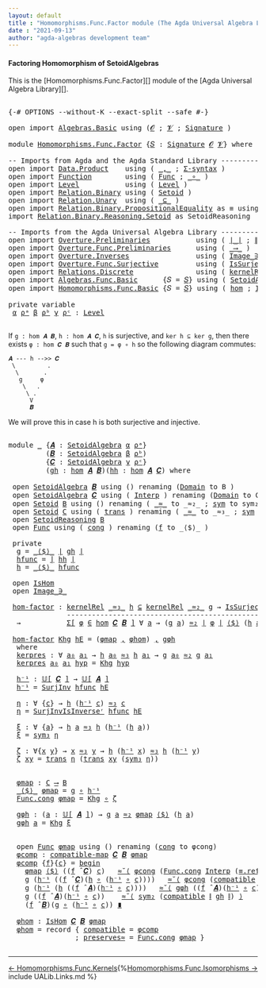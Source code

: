 ```yaml
---
layout: default
title : "Homomorphisms.Func.Factor module (The Agda Universal Algebra Library)"
date : "2021-09-13"
author: "agda-algebras development team"
---
```


#### <a id="factoring-homomorphisms-of-setoidalgebra">Factoring Homomorphism of SetoidAlgebras</a>

This is the [Homomorphisms.Func.Factor][] module of the [Agda Universal Algebra Library][].

<pre class="Agda">

<a id="374" class="Symbol">{-#</a> <a id="378" class="Keyword">OPTIONS</a> <a id="386" class="Pragma">--without-K</a> <a id="398" class="Pragma">--exact-split</a> <a id="412" class="Pragma">--safe</a> <a id="419" class="Symbol">#-}</a>

<a id="424" class="Keyword">open</a> <a id="429" class="Keyword">import</a> <a id="436" href="Algebras.Basic.html" class="Module">Algebras.Basic</a> <a id="451" class="Keyword">using</a> <a id="457" class="Symbol">(</a><a id="458" href="Algebras.Basic.html#1130" class="Generalizable">𝓞</a> <a id="460" class="Symbol">;</a> <a id="462" href="Algebras.Basic.html#1132" class="Generalizable">𝓥</a> <a id="464" class="Symbol">;</a> <a id="466" href="Algebras.Basic.html#3858" class="Function">Signature</a> <a id="476" class="Symbol">)</a>

<a id="479" class="Keyword">module</a> <a id="486" href="Homomorphisms.Func.Factor.html" class="Module">Homomorphisms.Func.Factor</a> <a id="512" class="Symbol">{</a><a id="513" href="Homomorphisms.Func.Factor.html#513" class="Bound">𝑆</a> <a id="515" class="Symbol">:</a> <a id="517" href="Algebras.Basic.html#3858" class="Function">Signature</a> <a id="527" href="Algebras.Basic.html#1130" class="Generalizable">𝓞</a> <a id="529" href="Algebras.Basic.html#1132" class="Generalizable">𝓥</a><a id="530" class="Symbol">}</a> <a id="532" class="Keyword">where</a>

<a id="539" class="Comment">-- Imports from Agda and the Agda Standard Library -------------------------------------------------</a>
<a id="640" class="Keyword">open</a> <a id="645" class="Keyword">import</a> <a id="652" href="Data.Product.html" class="Module">Data.Product</a>    <a id="668" class="Keyword">using</a> <a id="674" class="Symbol">(</a> <a id="676" href="Agda.Builtin.Sigma.html#236" class="InductiveConstructor Operator">_,_</a> <a id="680" class="Symbol">;</a> <a id="682" href="Data.Product.html#916" class="Function">Σ-syntax</a> <a id="691" class="Symbol">)</a>
<a id="693" class="Keyword">open</a> <a id="698" class="Keyword">import</a> <a id="705" href="Function.html" class="Module">Function</a>        <a id="721" class="Keyword">using</a> <a id="727" class="Symbol">(</a> <a id="729" href="Function.Bundles.html#1868" class="Record">Func</a> <a id="734" class="Symbol">;</a> <a id="736" href="Function.Base.html#1031" class="Function Operator">_∘_</a> <a id="740" class="Symbol">)</a>
<a id="742" class="Keyword">open</a> <a id="747" class="Keyword">import</a> <a id="754" href="Level.html" class="Module">Level</a>           <a id="770" class="Keyword">using</a> <a id="776" class="Symbol">(</a> <a id="778" href="Agda.Primitive.html#597" class="Postulate">Level</a> <a id="784" class="Symbol">)</a>
<a id="786" class="Keyword">open</a> <a id="791" class="Keyword">import</a> <a id="798" href="Relation.Binary.html" class="Module">Relation.Binary</a> <a id="814" class="Keyword">using</a> <a id="820" class="Symbol">(</a> <a id="822" href="Relation.Binary.Bundles.html#1009" class="Record">Setoid</a> <a id="829" class="Symbol">)</a>
<a id="831" class="Keyword">open</a> <a id="836" class="Keyword">import</a> <a id="843" href="Relation.Unary.html" class="Module">Relation.Unary</a>  <a id="859" class="Keyword">using</a> <a id="865" class="Symbol">(</a> <a id="867" href="Relation.Unary.html#1742" class="Function Operator">_⊆_</a> <a id="871" class="Symbol">)</a>
<a id="873" class="Keyword">open</a> <a id="878" class="Keyword">import</a> <a id="885" href="Relation.Binary.PropositionalEquality.html" class="Module">Relation.Binary.PropositionalEquality</a> <a id="923" class="Symbol">as</a> <a id="926" class="Module">≡</a> <a id="928" class="Keyword">using</a> <a id="934" class="Symbol">()</a>
<a id="937" class="Keyword">import</a> <a id="944" href="Relation.Binary.Reasoning.Setoid.html" class="Module">Relation.Binary.Reasoning.Setoid</a> <a id="977" class="Symbol">as</a> <a id="980" class="Module">SetoidReasoning</a>

<a id="997" class="Comment">-- Imports from the Agda Universal Algebra Library ------------------------------------------------</a>
<a id="1097" class="Keyword">open</a> <a id="1102" class="Keyword">import</a> <a id="1109" href="Overture.Preliminaries.html" class="Module">Overture.Preliminaries</a>           <a id="1142" class="Keyword">using</a> <a id="1148" class="Symbol">(</a> <a id="1150" href="Overture.Preliminaries.html#4383" class="Function Operator">∣_∣</a> <a id="1154" class="Symbol">;</a> <a id="1156" href="Overture.Preliminaries.html#4421" class="Function Operator">∥_∥</a> <a id="1160" class="Symbol">)</a>
<a id="1162" class="Keyword">open</a> <a id="1167" class="Keyword">import</a> <a id="1174" href="Overture.Func.Preliminaries.html" class="Module">Overture.Func.Preliminaries</a>      <a id="1207" class="Keyword">using</a> <a id="1213" class="Symbol">(</a> <a id="1215" href="Overture.Func.Preliminaries.html#803" class="Function Operator">_⟶_</a> <a id="1219" class="Symbol">)</a>
<a id="1221" class="Keyword">open</a> <a id="1226" class="Keyword">import</a> <a id="1233" href="Overture.Inverses.html" class="Module">Overture.Inverses</a>                <a id="1266" class="Keyword">using</a> <a id="1272" class="Symbol">(</a> <a id="1274" href="Overture.Inverses.html#1077" class="Datatype Operator">Image_∋_</a> <a id="1283" class="Symbol">)</a>
<a id="1285" class="Keyword">open</a> <a id="1290" class="Keyword">import</a> <a id="1297" href="Overture.Func.Surjective.html" class="Module">Overture.Func.Surjective</a>         <a id="1330" class="Keyword">using</a> <a id="1336" class="Symbol">(</a> <a id="1338" href="Overture.Func.Surjective.html#1783" class="Function">IsSurjective</a> <a id="1351" class="Symbol">;</a> <a id="1353" href="Overture.Func.Surjective.html#2493" class="Function">SurjInv</a> <a id="1361" class="Symbol">;</a> <a id="1363" href="Overture.Func.Surjective.html#2767" class="Function">SurjInvIsInverseʳ</a> <a id="1381" class="Symbol">)</a>
<a id="1383" class="Keyword">open</a> <a id="1388" class="Keyword">import</a> <a id="1395" href="Relations.Discrete.html" class="Module">Relations.Discrete</a>               <a id="1428" class="Keyword">using</a> <a id="1434" class="Symbol">(</a> <a id="1436" href="Relations.Discrete.html#4019" class="Function">kernelRel</a> <a id="1446" class="Symbol">)</a>
<a id="1448" class="Keyword">open</a> <a id="1453" class="Keyword">import</a> <a id="1460" href="Algebras.Func.Basic.html" class="Module">Algebras.Func.Basic</a>      <a id="1485" class="Symbol">{</a><a id="1486" class="Argument">𝑆</a> <a id="1488" class="Symbol">=</a> <a id="1490" href="Homomorphisms.Func.Factor.html#513" class="Bound">𝑆</a><a id="1491" class="Symbol">}</a> <a id="1493" class="Keyword">using</a> <a id="1499" class="Symbol">(</a> <a id="1501" href="Algebras.Func.Basic.html#2875" class="Record">SetoidAlgebra</a> <a id="1515" class="Symbol">;</a> <a id="1517" href="Algebras.Func.Basic.html#3639" class="Function Operator">𝕌[_]</a> <a id="1522" class="Symbol">;</a> <a id="1524" href="Algebras.Func.Basic.html#4078" class="Function Operator">_̂_</a> <a id="1528" class="Symbol">)</a>
<a id="1530" class="Keyword">open</a> <a id="1535" class="Keyword">import</a> <a id="1542" href="Homomorphisms.Func.Basic.html" class="Module">Homomorphisms.Func.Basic</a> <a id="1567" class="Symbol">{</a><a id="1568" class="Argument">𝑆</a> <a id="1570" class="Symbol">=</a> <a id="1572" href="Homomorphisms.Func.Factor.html#513" class="Bound">𝑆</a><a id="1573" class="Symbol">}</a> <a id="1575" class="Keyword">using</a> <a id="1581" class="Symbol">(</a> <a id="1583" href="Homomorphisms.Func.Basic.html#2125" class="Function">hom</a> <a id="1587" class="Symbol">;</a> <a id="1589" href="Homomorphisms.Func.Basic.html#1999" class="Record">IsHom</a> <a id="1595" class="Symbol">;</a> <a id="1597" href="Homomorphisms.Func.Basic.html#1849" class="Function">compatible-map</a> <a id="1612" class="Symbol">)</a>

<a id="1615" class="Keyword">private</a> <a id="1623" class="Keyword">variable</a>
 <a id="1633" href="Homomorphisms.Func.Factor.html#1633" class="Generalizable">α</a> <a id="1635" href="Homomorphisms.Func.Factor.html#1635" class="Generalizable">ρᵃ</a> <a id="1638" href="Homomorphisms.Func.Factor.html#1638" class="Generalizable">β</a> <a id="1640" href="Homomorphisms.Func.Factor.html#1640" class="Generalizable">ρᵇ</a> <a id="1643" href="Homomorphisms.Func.Factor.html#1643" class="Generalizable">γ</a> <a id="1645" href="Homomorphisms.Func.Factor.html#1645" class="Generalizable">ρᶜ</a> <a id="1648" class="Symbol">:</a> <a id="1650" href="Agda.Primitive.html#597" class="Postulate">Level</a>

</pre>

If `g : hom 𝑨 𝑩`, `h : hom 𝑨 𝑪`, `h` is surjective, and `ker h ⊆ ker g`, then there exists `φ : hom 𝑪 𝑩` such that `g = φ ∘ h` so the following diagram commutes:

```
𝑨 --- h -->> 𝑪
 \         .
  \       .
   g     φ
    \   .
     \ .
      V
      𝑩
```

We will prove this in case h is both surjective and injective.

<pre class="Agda">

<a id="2005" class="Keyword">module</a> <a id="2012" href="Homomorphisms.Func.Factor.html#2012" class="Module">_</a> <a id="2014" class="Symbol">{</a><a id="2015" href="Homomorphisms.Func.Factor.html#2015" class="Bound">𝑨</a> <a id="2017" class="Symbol">:</a> <a id="2019" href="Algebras.Func.Basic.html#2875" class="Record">SetoidAlgebra</a> <a id="2033" href="Homomorphisms.Func.Factor.html#1633" class="Generalizable">α</a> <a id="2035" href="Homomorphisms.Func.Factor.html#1635" class="Generalizable">ρᵃ</a><a id="2037" class="Symbol">}</a>
         <a id="2048" class="Symbol">(</a><a id="2049" href="Homomorphisms.Func.Factor.html#2049" class="Bound">𝑩</a> <a id="2051" class="Symbol">:</a> <a id="2053" href="Algebras.Func.Basic.html#2875" class="Record">SetoidAlgebra</a> <a id="2067" href="Homomorphisms.Func.Factor.html#1638" class="Generalizable">β</a> <a id="2069" href="Homomorphisms.Func.Factor.html#1640" class="Generalizable">ρᵇ</a><a id="2071" class="Symbol">)</a>
         <a id="2082" class="Symbol">{</a><a id="2083" href="Homomorphisms.Func.Factor.html#2083" class="Bound">𝑪</a> <a id="2085" class="Symbol">:</a> <a id="2087" href="Algebras.Func.Basic.html#2875" class="Record">SetoidAlgebra</a> <a id="2101" href="Homomorphisms.Func.Factor.html#1643" class="Generalizable">γ</a> <a id="2103" href="Homomorphisms.Func.Factor.html#1645" class="Generalizable">ρᶜ</a><a id="2105" class="Symbol">}</a>
         <a id="2116" class="Symbol">(</a><a id="2117" href="Homomorphisms.Func.Factor.html#2117" class="Bound">gh</a> <a id="2120" class="Symbol">:</a> <a id="2122" href="Homomorphisms.Func.Basic.html#2125" class="Function">hom</a> <a id="2126" href="Homomorphisms.Func.Factor.html#2015" class="Bound">𝑨</a> <a id="2128" href="Homomorphisms.Func.Factor.html#2049" class="Bound">𝑩</a><a id="2129" class="Symbol">)(</a><a id="2131" href="Homomorphisms.Func.Factor.html#2131" class="Bound">hh</a> <a id="2134" class="Symbol">:</a> <a id="2136" href="Homomorphisms.Func.Basic.html#2125" class="Function">hom</a> <a id="2140" href="Homomorphisms.Func.Factor.html#2015" class="Bound">𝑨</a> <a id="2142" href="Homomorphisms.Func.Factor.html#2083" class="Bound">𝑪</a><a id="2143" class="Symbol">)</a> <a id="2145" class="Keyword">where</a>

 <a id="2153" class="Keyword">open</a> <a id="2158" href="Algebras.Func.Basic.html#2875" class="Module">SetoidAlgebra</a> <a id="2172" href="Homomorphisms.Func.Factor.html#2049" class="Bound">𝑩</a> <a id="2174" class="Keyword">using</a> <a id="2180" class="Symbol">()</a> <a id="2183" class="Keyword">renaming</a> <a id="2192" class="Symbol">(</a><a id="2193" href="Algebras.Func.Basic.html#2938" class="Field">Domain</a> <a id="2200" class="Symbol">to</a> <a id="2203" class="Field">B</a> <a id="2205" class="Symbol">)</a>
 <a id="2208" class="Keyword">open</a> <a id="2213" href="Algebras.Func.Basic.html#2875" class="Module">SetoidAlgebra</a> <a id="2227" href="Homomorphisms.Func.Factor.html#2083" class="Bound">𝑪</a> <a id="2229" class="Keyword">using</a> <a id="2235" class="Symbol">(</a> <a id="2237" href="Algebras.Func.Basic.html#2960" class="Field">Interp</a> <a id="2244" class="Symbol">)</a> <a id="2246" class="Keyword">renaming</a> <a id="2255" class="Symbol">(</a><a id="2256" href="Algebras.Func.Basic.html#2938" class="Field">Domain</a> <a id="2263" class="Symbol">to</a> <a id="2266" class="Field">C</a> <a id="2268" class="Symbol">)</a>
 <a id="2271" class="Keyword">open</a> <a id="2276" href="Relation.Binary.Bundles.html#1009" class="Module">Setoid</a> <a id="2283" href="Homomorphisms.Func.Factor.html#2203" class="Function">B</a> <a id="2285" class="Keyword">using</a> <a id="2291" class="Symbol">()</a> <a id="2294" class="Keyword">renaming</a> <a id="2303" class="Symbol">(</a> <a id="2305" href="Relation.Binary.Bundles.html#1098" class="Field Operator">_≈_</a> <a id="2309" class="Symbol">to</a> <a id="2312" class="Field Operator">_≈₂_</a> <a id="2317" class="Symbol">;</a> <a id="2319" href="Relation.Binary.Structures.html#1594" class="Function">sym</a> <a id="2323" class="Symbol">to</a> <a id="2326" class="Function">sym₂</a> <a id="2331" class="Symbol">)</a>
 <a id="2334" class="Keyword">open</a> <a id="2339" href="Relation.Binary.Bundles.html#1009" class="Module">Setoid</a> <a id="2346" href="Homomorphisms.Func.Factor.html#2266" class="Function">C</a> <a id="2348" class="Keyword">using</a> <a id="2354" class="Symbol">(</a> <a id="2356" href="Relation.Binary.Structures.html#1620" class="Function">trans</a> <a id="2362" class="Symbol">)</a> <a id="2364" class="Keyword">renaming</a> <a id="2373" class="Symbol">(</a> <a id="2375" href="Relation.Binary.Bundles.html#1098" class="Field Operator">_≈_</a> <a id="2379" class="Symbol">to</a> <a id="2382" class="Field Operator">_≈₃_</a> <a id="2387" class="Symbol">;</a> <a id="2389" href="Relation.Binary.Structures.html#1594" class="Function">sym</a> <a id="2393" class="Symbol">to</a> <a id="2396" class="Function">sym₃</a> <a id="2401" class="Symbol">)</a>
 <a id="2404" class="Keyword">open</a> <a id="2409" href="Relation.Binary.Reasoning.Setoid.html" class="Module">SetoidReasoning</a> <a id="2425" href="Homomorphisms.Func.Factor.html#2203" class="Function">B</a>
 <a id="2428" class="Keyword">open</a> <a id="2433" href="Function.Bundles.html#1868" class="Module">Func</a> <a id="2438" class="Keyword">using</a> <a id="2444" class="Symbol">(</a> <a id="2446" href="Function.Bundles.html#1938" class="Field">cong</a> <a id="2451" class="Symbol">)</a> <a id="2453" class="Keyword">renaming</a> <a id="2462" class="Symbol">(</a><a id="2463" href="Function.Bundles.html#1919" class="Field">f</a> <a id="2465" class="Symbol">to</a> <a id="2468" class="Field">_⟨$⟩_</a> <a id="2474" class="Symbol">)</a>

 <a id="2478" class="Keyword">private</a>
  <a id="2488" href="Homomorphisms.Func.Factor.html#2488" class="Function">g</a> <a id="2490" class="Symbol">=</a> <a id="2492" href="Homomorphisms.Func.Factor.html#2468" class="Field Operator">_⟨$⟩_</a> <a id="2498" href="Overture.Preliminaries.html#4383" class="Function Operator">∣</a> <a id="2500" href="Homomorphisms.Func.Factor.html#2117" class="Bound">gh</a> <a id="2503" href="Overture.Preliminaries.html#4383" class="Function Operator">∣</a>
  <a id="2507" href="Homomorphisms.Func.Factor.html#2507" class="Function">hfunc</a> <a id="2513" class="Symbol">=</a> <a id="2515" href="Overture.Preliminaries.html#4383" class="Function Operator">∣</a> <a id="2517" href="Homomorphisms.Func.Factor.html#2131" class="Bound">hh</a> <a id="2520" href="Overture.Preliminaries.html#4383" class="Function Operator">∣</a>
  <a id="2524" href="Homomorphisms.Func.Factor.html#2524" class="Function">h</a> <a id="2526" class="Symbol">=</a> <a id="2528" href="Homomorphisms.Func.Factor.html#2468" class="Field Operator">_⟨$⟩_</a> <a id="2534" href="Homomorphisms.Func.Factor.html#2507" class="Function">hfunc</a>

 <a id="2542" class="Keyword">open</a> <a id="2547" href="Homomorphisms.Func.Basic.html#1999" class="Module">IsHom</a>
 <a id="2554" class="Keyword">open</a> <a id="2559" href="Overture.Inverses.html#1077" class="Module Operator">Image_∋_</a>

 <a id="2570" href="Homomorphisms.Func.Factor.html#2570" class="Function">hom-factor</a> <a id="2581" class="Symbol">:</a> <a id="2583" href="Relations.Discrete.html#4019" class="Function">kernelRel</a> <a id="2593" href="Homomorphisms.Func.Factor.html#2382" class="Function Operator">_≈₃_</a> <a id="2598" href="Homomorphisms.Func.Factor.html#2524" class="Function">h</a> <a id="2600" href="Relation.Unary.html#1742" class="Function Operator">⊆</a> <a id="2602" href="Relations.Discrete.html#4019" class="Function">kernelRel</a> <a id="2612" href="Homomorphisms.Func.Factor.html#2312" class="Function Operator">_≈₂_</a> <a id="2617" href="Homomorphisms.Func.Factor.html#2488" class="Function">g</a> <a id="2619" class="Symbol">→</a> <a id="2621" href="Overture.Func.Surjective.html#1783" class="Function">IsSurjective</a> <a id="2634" href="Homomorphisms.Func.Factor.html#2507" class="Function">hfunc</a>
              <a id="2654" class="Comment">---------------------------------------------------------</a>
  <a id="2714" class="Symbol">→</a>           <a id="2726" href="Data.Product.html#916" class="Function">Σ[</a> <a id="2729" href="Homomorphisms.Func.Factor.html#2729" class="Bound">φ</a> <a id="2731" href="Data.Product.html#916" class="Function">∈</a> <a id="2733" href="Homomorphisms.Func.Basic.html#2125" class="Function">hom</a> <a id="2737" href="Homomorphisms.Func.Factor.html#2083" class="Bound">𝑪</a> <a id="2739" href="Homomorphisms.Func.Factor.html#2049" class="Bound">𝑩</a> <a id="2741" href="Data.Product.html#916" class="Function">]</a> <a id="2743" class="Symbol">∀</a> <a id="2745" href="Homomorphisms.Func.Factor.html#2745" class="Bound">a</a> <a id="2747" class="Symbol">→</a> <a id="2749" class="Symbol">(</a><a id="2750" href="Homomorphisms.Func.Factor.html#2488" class="Function">g</a> <a id="2752" href="Homomorphisms.Func.Factor.html#2745" class="Bound">a</a><a id="2753" class="Symbol">)</a> <a id="2755" href="Homomorphisms.Func.Factor.html#2312" class="Function Operator">≈₂</a> <a id="2758" href="Overture.Preliminaries.html#4383" class="Function Operator">∣</a> <a id="2760" href="Homomorphisms.Func.Factor.html#2729" class="Bound">φ</a> <a id="2762" href="Overture.Preliminaries.html#4383" class="Function Operator">∣</a> <a id="2764" href="Homomorphisms.Func.Factor.html#2468" class="Field Operator">⟨$⟩</a> <a id="2768" class="Symbol">(</a><a id="2769" href="Homomorphisms.Func.Factor.html#2524" class="Function">h</a> <a id="2771" href="Homomorphisms.Func.Factor.html#2745" class="Bound">a</a><a id="2772" class="Symbol">)</a>

 <a id="2776" href="Homomorphisms.Func.Factor.html#2570" class="Function">hom-factor</a> <a id="2787" href="Homomorphisms.Func.Factor.html#2787" class="Bound">Khg</a> <a id="2791" href="Homomorphisms.Func.Factor.html#2791" class="Bound">hE</a> <a id="2794" class="Symbol">=</a> <a id="2796" class="Symbol">(</a><a id="2797" href="Homomorphisms.Func.Factor.html#3155" class="Function">φmap</a> <a id="2802" href="Agda.Builtin.Sigma.html#236" class="InductiveConstructor Operator">,</a> <a id="2804" href="Homomorphisms.Func.Factor.html#3697" class="Function">φhom</a><a id="2808" class="Symbol">)</a> <a id="2810" href="Agda.Builtin.Sigma.html#236" class="InductiveConstructor Operator">,</a> <a id="2812" href="Homomorphisms.Func.Factor.html#3221" class="Function">gφh</a>
  <a id="2818" class="Keyword">where</a>
  <a id="2826" href="Homomorphisms.Func.Factor.html#2826" class="Function">kerpres</a> <a id="2834" class="Symbol">:</a> <a id="2836" class="Symbol">∀</a> <a id="2838" href="Homomorphisms.Func.Factor.html#2838" class="Bound">a₀</a> <a id="2841" href="Homomorphisms.Func.Factor.html#2841" class="Bound">a₁</a> <a id="2844" class="Symbol">→</a> <a id="2846" href="Homomorphisms.Func.Factor.html#2524" class="Function">h</a> <a id="2848" href="Homomorphisms.Func.Factor.html#2838" class="Bound">a₀</a> <a id="2851" href="Homomorphisms.Func.Factor.html#2382" class="Function Operator">≈₃</a> <a id="2854" href="Homomorphisms.Func.Factor.html#2524" class="Function">h</a> <a id="2856" href="Homomorphisms.Func.Factor.html#2841" class="Bound">a₁</a> <a id="2859" class="Symbol">→</a> <a id="2861" href="Homomorphisms.Func.Factor.html#2488" class="Function">g</a> <a id="2863" href="Homomorphisms.Func.Factor.html#2838" class="Bound">a₀</a> <a id="2866" href="Homomorphisms.Func.Factor.html#2312" class="Function Operator">≈₂</a> <a id="2869" href="Homomorphisms.Func.Factor.html#2488" class="Function">g</a> <a id="2871" href="Homomorphisms.Func.Factor.html#2841" class="Bound">a₁</a>
  <a id="2876" href="Homomorphisms.Func.Factor.html#2826" class="Function">kerpres</a> <a id="2884" href="Homomorphisms.Func.Factor.html#2884" class="Bound">a₀</a> <a id="2887" href="Homomorphisms.Func.Factor.html#2887" class="Bound">a₁</a> <a id="2890" href="Homomorphisms.Func.Factor.html#2890" class="Bound">hyp</a> <a id="2894" class="Symbol">=</a> <a id="2896" href="Homomorphisms.Func.Factor.html#2787" class="Bound">Khg</a> <a id="2900" href="Homomorphisms.Func.Factor.html#2890" class="Bound">hyp</a>

  <a id="2907" href="Homomorphisms.Func.Factor.html#2907" class="Function">h⁻¹</a> <a id="2911" class="Symbol">:</a> <a id="2913" href="Algebras.Func.Basic.html#3639" class="Function Operator">𝕌[</a> <a id="2916" href="Homomorphisms.Func.Factor.html#2083" class="Bound">𝑪</a> <a id="2918" href="Algebras.Func.Basic.html#3639" class="Function Operator">]</a> <a id="2920" class="Symbol">→</a> <a id="2922" href="Algebras.Func.Basic.html#3639" class="Function Operator">𝕌[</a> <a id="2925" href="Homomorphisms.Func.Factor.html#2015" class="Bound">𝑨</a> <a id="2927" href="Algebras.Func.Basic.html#3639" class="Function Operator">]</a>
  <a id="2931" href="Homomorphisms.Func.Factor.html#2907" class="Function">h⁻¹</a> <a id="2935" class="Symbol">=</a> <a id="2937" href="Overture.Func.Surjective.html#2493" class="Function">SurjInv</a> <a id="2945" href="Homomorphisms.Func.Factor.html#2507" class="Function">hfunc</a> <a id="2951" href="Homomorphisms.Func.Factor.html#2791" class="Bound">hE</a>

  <a id="2957" href="Homomorphisms.Func.Factor.html#2957" class="Function">η</a> <a id="2959" class="Symbol">:</a> <a id="2961" class="Symbol">∀</a> <a id="2963" class="Symbol">{</a><a id="2964" href="Homomorphisms.Func.Factor.html#2964" class="Bound">c</a><a id="2965" class="Symbol">}</a> <a id="2967" class="Symbol">→</a> <a id="2969" href="Homomorphisms.Func.Factor.html#2524" class="Function">h</a> <a id="2971" class="Symbol">(</a><a id="2972" href="Homomorphisms.Func.Factor.html#2907" class="Function">h⁻¹</a> <a id="2976" href="Homomorphisms.Func.Factor.html#2964" class="Bound">c</a><a id="2977" class="Symbol">)</a> <a id="2979" href="Homomorphisms.Func.Factor.html#2382" class="Function Operator">≈₃</a> <a id="2982" href="Homomorphisms.Func.Factor.html#2964" class="Bound">c</a>
  <a id="2986" href="Homomorphisms.Func.Factor.html#2957" class="Function">η</a> <a id="2988" class="Symbol">=</a> <a id="2990" href="Overture.Func.Surjective.html#2767" class="Function">SurjInvIsInverseʳ</a> <a id="3008" href="Homomorphisms.Func.Factor.html#2507" class="Function">hfunc</a> <a id="3014" href="Homomorphisms.Func.Factor.html#2791" class="Bound">hE</a>

  <a id="3020" href="Homomorphisms.Func.Factor.html#3020" class="Function">ξ</a> <a id="3022" class="Symbol">:</a> <a id="3024" class="Symbol">∀</a> <a id="3026" class="Symbol">{</a><a id="3027" href="Homomorphisms.Func.Factor.html#3027" class="Bound">a</a><a id="3028" class="Symbol">}</a> <a id="3030" class="Symbol">→</a> <a id="3032" href="Homomorphisms.Func.Factor.html#2524" class="Function">h</a> <a id="3034" href="Homomorphisms.Func.Factor.html#3027" class="Bound">a</a> <a id="3036" href="Homomorphisms.Func.Factor.html#2382" class="Function Operator">≈₃</a> <a id="3039" href="Homomorphisms.Func.Factor.html#2524" class="Function">h</a> <a id="3041" class="Symbol">(</a><a id="3042" href="Homomorphisms.Func.Factor.html#2907" class="Function">h⁻¹</a> <a id="3046" class="Symbol">(</a><a id="3047" href="Homomorphisms.Func.Factor.html#2524" class="Function">h</a> <a id="3049" href="Homomorphisms.Func.Factor.html#3027" class="Bound">a</a><a id="3050" class="Symbol">))</a>
  <a id="3055" href="Homomorphisms.Func.Factor.html#3020" class="Function">ξ</a> <a id="3057" class="Symbol">=</a> <a id="3059" href="Homomorphisms.Func.Factor.html#2396" class="Function">sym₃</a> <a id="3064" href="Homomorphisms.Func.Factor.html#2957" class="Function">η</a>

  <a id="3069" href="Homomorphisms.Func.Factor.html#3069" class="Function">ζ</a> <a id="3071" class="Symbol">:</a> <a id="3073" class="Symbol">∀{</a><a id="3075" href="Homomorphisms.Func.Factor.html#3075" class="Bound">x</a> <a id="3077" href="Homomorphisms.Func.Factor.html#3077" class="Bound">y</a><a id="3078" class="Symbol">}</a> <a id="3080" class="Symbol">→</a> <a id="3082" href="Homomorphisms.Func.Factor.html#3075" class="Bound">x</a> <a id="3084" href="Homomorphisms.Func.Factor.html#2382" class="Function Operator">≈₃</a> <a id="3087" href="Homomorphisms.Func.Factor.html#3077" class="Bound">y</a> <a id="3089" class="Symbol">→</a> <a id="3091" href="Homomorphisms.Func.Factor.html#2524" class="Function">h</a> <a id="3093" class="Symbol">(</a><a id="3094" href="Homomorphisms.Func.Factor.html#2907" class="Function">h⁻¹</a> <a id="3098" href="Homomorphisms.Func.Factor.html#3075" class="Bound">x</a><a id="3099" class="Symbol">)</a> <a id="3101" href="Homomorphisms.Func.Factor.html#2382" class="Function Operator">≈₃</a> <a id="3104" href="Homomorphisms.Func.Factor.html#2524" class="Function">h</a> <a id="3106" class="Symbol">(</a><a id="3107" href="Homomorphisms.Func.Factor.html#2907" class="Function">h⁻¹</a> <a id="3111" href="Homomorphisms.Func.Factor.html#3077" class="Bound">y</a><a id="3112" class="Symbol">)</a>
  <a id="3116" href="Homomorphisms.Func.Factor.html#3069" class="Function">ζ</a> <a id="3118" href="Homomorphisms.Func.Factor.html#3118" class="Bound">xy</a> <a id="3121" class="Symbol">=</a> <a id="3123" href="Relation.Binary.Structures.html#1620" class="Function">trans</a> <a id="3129" href="Homomorphisms.Func.Factor.html#2957" class="Function">η</a> <a id="3131" class="Symbol">(</a><a id="3132" href="Relation.Binary.Structures.html#1620" class="Function">trans</a> <a id="3138" href="Homomorphisms.Func.Factor.html#3118" class="Bound">xy</a> <a id="3141" class="Symbol">(</a><a id="3142" href="Homomorphisms.Func.Factor.html#2396" class="Function">sym₃</a> <a id="3147" href="Homomorphisms.Func.Factor.html#2957" class="Function">η</a><a id="3148" class="Symbol">))</a>


  <a id="3155" href="Homomorphisms.Func.Factor.html#3155" class="Function">φmap</a> <a id="3160" class="Symbol">:</a> <a id="3162" href="Homomorphisms.Func.Factor.html#2266" class="Function">C</a> <a id="3164" href="Overture.Func.Preliminaries.html#803" class="Function Operator">⟶</a> <a id="3166" href="Homomorphisms.Func.Factor.html#2203" class="Function">B</a>
  <a id="3170" href="Homomorphisms.Func.Factor.html#2468" class="Field Operator">_⟨$⟩_</a> <a id="3176" href="Homomorphisms.Func.Factor.html#3155" class="Function">φmap</a> <a id="3181" class="Symbol">=</a> <a id="3183" href="Homomorphisms.Func.Factor.html#2488" class="Function">g</a> <a id="3185" href="Function.Base.html#1031" class="Function Operator">∘</a> <a id="3187" href="Homomorphisms.Func.Factor.html#2907" class="Function">h⁻¹</a>
  <a id="3193" href="Function.Bundles.html#1938" class="Field">Func.cong</a> <a id="3203" href="Homomorphisms.Func.Factor.html#3155" class="Function">φmap</a> <a id="3208" class="Symbol">=</a> <a id="3210" href="Homomorphisms.Func.Factor.html#2787" class="Bound">Khg</a> <a id="3214" href="Function.Base.html#1031" class="Function Operator">∘</a> <a id="3216" href="Homomorphisms.Func.Factor.html#3069" class="Function">ζ</a>

  <a id="3221" href="Homomorphisms.Func.Factor.html#3221" class="Function">gφh</a> <a id="3225" class="Symbol">:</a> <a id="3227" class="Symbol">(</a><a id="3228" href="Homomorphisms.Func.Factor.html#3228" class="Bound">a</a> <a id="3230" class="Symbol">:</a> <a id="3232" href="Algebras.Func.Basic.html#3639" class="Function Operator">𝕌[</a> <a id="3235" href="Homomorphisms.Func.Factor.html#2015" class="Bound">𝑨</a> <a id="3237" href="Algebras.Func.Basic.html#3639" class="Function Operator">]</a><a id="3238" class="Symbol">)</a> <a id="3240" class="Symbol">→</a> <a id="3242" href="Homomorphisms.Func.Factor.html#2488" class="Function">g</a> <a id="3244" href="Homomorphisms.Func.Factor.html#3228" class="Bound">a</a> <a id="3246" href="Homomorphisms.Func.Factor.html#2312" class="Function Operator">≈₂</a> <a id="3249" href="Homomorphisms.Func.Factor.html#3155" class="Function">φmap</a> <a id="3254" href="Homomorphisms.Func.Factor.html#2468" class="Field Operator">⟨$⟩</a> <a id="3258" class="Symbol">(</a><a id="3259" href="Homomorphisms.Func.Factor.html#2524" class="Function">h</a> <a id="3261" href="Homomorphisms.Func.Factor.html#3228" class="Bound">a</a><a id="3262" class="Symbol">)</a>
  <a id="3266" href="Homomorphisms.Func.Factor.html#3221" class="Function">gφh</a> <a id="3270" href="Homomorphisms.Func.Factor.html#3270" class="Bound">a</a> <a id="3272" class="Symbol">=</a> <a id="3274" href="Homomorphisms.Func.Factor.html#2787" class="Bound">Khg</a> <a id="3278" href="Homomorphisms.Func.Factor.html#3020" class="Function">ξ</a>


  <a id="3284" class="Keyword">open</a> <a id="3289" href="Function.Bundles.html#1868" class="Module">Func</a> <a id="3294" href="Homomorphisms.Func.Factor.html#3155" class="Function">φmap</a> <a id="3299" class="Keyword">using</a> <a id="3305" class="Symbol">()</a> <a id="3308" class="Keyword">renaming</a> <a id="3317" class="Symbol">(</a><a id="3318" href="Function.Bundles.html#1938" class="Field">cong</a> <a id="3323" class="Symbol">to</a> <a id="3326" class="Field">φcong</a><a id="3331" class="Symbol">)</a>
  <a id="3335" href="Homomorphisms.Func.Factor.html#3335" class="Function">φcomp</a> <a id="3341" class="Symbol">:</a> <a id="3343" href="Homomorphisms.Func.Basic.html#1849" class="Function">compatible-map</a> <a id="3358" href="Homomorphisms.Func.Factor.html#2083" class="Bound">𝑪</a> <a id="3360" href="Homomorphisms.Func.Factor.html#2049" class="Bound">𝑩</a> <a id="3362" href="Homomorphisms.Func.Factor.html#3155" class="Function">φmap</a>
  <a id="3369" href="Homomorphisms.Func.Factor.html#3335" class="Function">φcomp</a> <a id="3375" class="Symbol">{</a><a id="3376" href="Homomorphisms.Func.Factor.html#3376" class="Bound">f</a><a id="3377" class="Symbol">}{</a><a id="3379" href="Homomorphisms.Func.Factor.html#3379" class="Bound">c</a><a id="3380" class="Symbol">}</a> <a id="3382" class="Symbol">=</a> <a id="3384" href="Relation.Binary.Reasoning.Base.Single.html#1916" class="Function Operator">begin</a>
    <a id="3394" href="Homomorphisms.Func.Factor.html#3155" class="Function">φmap</a> <a id="3399" href="Homomorphisms.Func.Factor.html#2468" class="Field Operator">⟨$⟩</a> <a id="3403" class="Symbol">((</a><a id="3405" href="Homomorphisms.Func.Factor.html#3376" class="Bound">f</a> <a id="3407" href="Algebras.Func.Basic.html#4078" class="Function Operator">̂</a> <a id="3409" href="Homomorphisms.Func.Factor.html#2083" class="Bound">𝑪</a><a id="3410" class="Symbol">)</a> <a id="3412" href="Homomorphisms.Func.Factor.html#3379" class="Bound">c</a><a id="3413" class="Symbol">)</a>   <a id="3417" href="Relation.Binary.Reasoning.Setoid.html#1153" class="Function">≈˘⟨</a> <a id="3421" href="Homomorphisms.Func.Factor.html#3326" class="Function">φcong</a> <a id="3427" class="Symbol">(</a><a id="3428" href="Function.Bundles.html#1938" class="Field">Func.cong</a> <a id="3438" href="Algebras.Func.Basic.html#2960" class="Function">Interp</a> <a id="3445" class="Symbol">(</a><a id="3446" href="Agda.Builtin.Equality.html#208" class="InductiveConstructor">≡.refl</a> <a id="3453" href="Agda.Builtin.Sigma.html#236" class="InductiveConstructor Operator">,</a> <a id="3455" class="Symbol">(λ</a> <a id="3458" href="Homomorphisms.Func.Factor.html#3458" class="Bound">_</a> <a id="3460" class="Symbol">→</a> <a id="3462" href="Homomorphisms.Func.Factor.html#2957" class="Function">η</a><a id="3463" class="Symbol">)))</a> <a id="3467" href="Relation.Binary.Reasoning.Setoid.html#1153" class="Function">⟩</a>
    <a id="3473" href="Homomorphisms.Func.Factor.html#2488" class="Function">g</a> <a id="3475" class="Symbol">(</a><a id="3476" href="Homomorphisms.Func.Factor.html#2907" class="Function">h⁻¹</a> <a id="3480" class="Symbol">((</a><a id="3482" href="Homomorphisms.Func.Factor.html#3376" class="Bound">f</a> <a id="3484" href="Algebras.Func.Basic.html#4078" class="Function Operator">̂</a> <a id="3486" href="Homomorphisms.Func.Factor.html#2083" class="Bound">𝑪</a><a id="3487" class="Symbol">)(</a><a id="3489" href="Homomorphisms.Func.Factor.html#2524" class="Function">h</a> <a id="3491" href="Function.Base.html#1031" class="Function Operator">∘</a> <a id="3493" class="Symbol">(</a><a id="3494" href="Homomorphisms.Func.Factor.html#2907" class="Function">h⁻¹</a> <a id="3498" href="Function.Base.html#1031" class="Function Operator">∘</a> <a id="3500" href="Homomorphisms.Func.Factor.html#3379" class="Bound">c</a><a id="3501" class="Symbol">))))</a>   <a id="3508" href="Relation.Binary.Reasoning.Setoid.html#1153" class="Function">≈˘⟨</a> <a id="3512" href="Homomorphisms.Func.Factor.html#3326" class="Function">φcong</a> <a id="3518" class="Symbol">(</a><a id="3519" href="Homomorphisms.Func.Basic.html#2063" class="Field">compatible</a> <a id="3530" href="Overture.Preliminaries.html#4421" class="Function Operator">∥</a> <a id="3532" href="Homomorphisms.Func.Factor.html#2131" class="Bound">hh</a> <a id="3535" href="Overture.Preliminaries.html#4421" class="Function Operator">∥</a><a id="3536" class="Symbol">)</a> <a id="3538" href="Relation.Binary.Reasoning.Setoid.html#1153" class="Function">⟩</a>
    <a id="3544" href="Homomorphisms.Func.Factor.html#2488" class="Function">g</a> <a id="3546" class="Symbol">(</a><a id="3547" href="Homomorphisms.Func.Factor.html#2907" class="Function">h⁻¹</a> <a id="3551" class="Symbol">(</a><a id="3552" href="Homomorphisms.Func.Factor.html#2524" class="Function">h</a> <a id="3554" class="Symbol">((</a><a id="3556" href="Homomorphisms.Func.Factor.html#3376" class="Bound">f</a> <a id="3558" href="Algebras.Func.Basic.html#4078" class="Function Operator">̂</a> <a id="3560" href="Homomorphisms.Func.Factor.html#2015" class="Bound">𝑨</a><a id="3561" class="Symbol">)(</a><a id="3563" href="Homomorphisms.Func.Factor.html#2907" class="Function">h⁻¹</a> <a id="3567" href="Function.Base.html#1031" class="Function Operator">∘</a> <a id="3569" href="Homomorphisms.Func.Factor.html#3379" class="Bound">c</a><a id="3570" class="Symbol">))))</a>   <a id="3577" href="Relation.Binary.Reasoning.Setoid.html#1153" class="Function">≈˘⟨</a> <a id="3581" href="Homomorphisms.Func.Factor.html#3221" class="Function">gφh</a> <a id="3585" class="Symbol">((</a><a id="3587" href="Homomorphisms.Func.Factor.html#3376" class="Bound">f</a> <a id="3589" href="Algebras.Func.Basic.html#4078" class="Function Operator">̂</a> <a id="3591" href="Homomorphisms.Func.Factor.html#2015" class="Bound">𝑨</a><a id="3592" class="Symbol">)(</a><a id="3594" href="Homomorphisms.Func.Factor.html#2907" class="Function">h⁻¹</a> <a id="3598" href="Function.Base.html#1031" class="Function Operator">∘</a> <a id="3600" href="Homomorphisms.Func.Factor.html#3379" class="Bound">c</a><a id="3601" class="Symbol">))</a> <a id="3604" href="Relation.Binary.Reasoning.Setoid.html#1153" class="Function">⟩</a>
    <a id="3610" href="Homomorphisms.Func.Factor.html#2488" class="Function">g</a> <a id="3612" class="Symbol">((</a><a id="3614" href="Homomorphisms.Func.Factor.html#3376" class="Bound">f</a> <a id="3616" href="Algebras.Func.Basic.html#4078" class="Function Operator">̂</a> <a id="3618" href="Homomorphisms.Func.Factor.html#2015" class="Bound">𝑨</a><a id="3619" class="Symbol">)(</a><a id="3621" href="Homomorphisms.Func.Factor.html#2907" class="Function">h⁻¹</a> <a id="3625" href="Function.Base.html#1031" class="Function Operator">∘</a> <a id="3627" href="Homomorphisms.Func.Factor.html#3379" class="Bound">c</a><a id="3628" class="Symbol">))</a>    <a id="3634" href="Relation.Binary.Reasoning.Setoid.html#1153" class="Function">≈˘⟨</a> <a id="3638" href="Homomorphisms.Func.Factor.html#2326" class="Function">sym₂</a> <a id="3643" class="Symbol">(</a><a id="3644" href="Homomorphisms.Func.Basic.html#2063" class="Field">compatible</a> <a id="3655" href="Overture.Preliminaries.html#4421" class="Function Operator">∥</a> <a id="3657" href="Homomorphisms.Func.Factor.html#2117" class="Bound">gh</a> <a id="3660" href="Overture.Preliminaries.html#4421" class="Function Operator">∥</a><a id="3661" class="Symbol">)</a> <a id="3663" href="Relation.Binary.Reasoning.Setoid.html#1153" class="Function">⟩</a>
    <a id="3669" class="Symbol">(</a><a id="3670" href="Homomorphisms.Func.Factor.html#3376" class="Bound">f</a> <a id="3672" href="Algebras.Func.Basic.html#4078" class="Function Operator">̂</a> <a id="3674" href="Homomorphisms.Func.Factor.html#2049" class="Bound">𝑩</a><a id="3675" class="Symbol">)(</a><a id="3677" href="Homomorphisms.Func.Factor.html#2488" class="Function">g</a> <a id="3679" href="Function.Base.html#1031" class="Function Operator">∘</a> <a id="3681" class="Symbol">(</a><a id="3682" href="Homomorphisms.Func.Factor.html#2907" class="Function">h⁻¹</a> <a id="3686" href="Function.Base.html#1031" class="Function Operator">∘</a> <a id="3688" href="Homomorphisms.Func.Factor.html#3379" class="Bound">c</a><a id="3689" class="Symbol">))</a> <a id="3692" href="Relation.Binary.Reasoning.Base.Single.html#2555" class="Function Operator">∎</a>

  <a id="3697" href="Homomorphisms.Func.Factor.html#3697" class="Function">φhom</a> <a id="3702" class="Symbol">:</a> <a id="3704" href="Homomorphisms.Func.Basic.html#1999" class="Record">IsHom</a> <a id="3710" href="Homomorphisms.Func.Factor.html#2083" class="Bound">𝑪</a> <a id="3712" href="Homomorphisms.Func.Factor.html#2049" class="Bound">𝑩</a> <a id="3714" href="Homomorphisms.Func.Factor.html#3155" class="Function">φmap</a>
  <a id="3721" href="Homomorphisms.Func.Factor.html#3697" class="Function">φhom</a> <a id="3726" class="Symbol">=</a> <a id="3728" class="Keyword">record</a> <a id="3735" class="Symbol">{</a> <a id="3737" href="Homomorphisms.Func.Basic.html#2063" class="Field">compatible</a> <a id="3748" class="Symbol">=</a> <a id="3750" href="Homomorphisms.Func.Factor.html#3335" class="Function">φcomp</a>
                <a id="3772" class="Symbol">;</a> <a id="3774" href="Homomorphisms.Func.Basic.html#2096" class="Field">preserves≈</a> <a id="3785" class="Symbol">=</a> <a id="3787" href="Function.Bundles.html#1938" class="Field">Func.cong</a> <a id="3797" href="Homomorphisms.Func.Factor.html#3155" class="Function">φmap</a> <a id="3802" class="Symbol">}</a>

</pre>

--------------------------------

<span style="float:left;">[← Homomorphisms.Func.Kernels](Homomorphisms.Func.Kernels.html)</span>
<span style="float:right;">[Homomorphisms.Func.Isomorphisms →](Homomorphisms.Func.Isomorphisms.html)</span>

{% include UALib.Links.md %}

